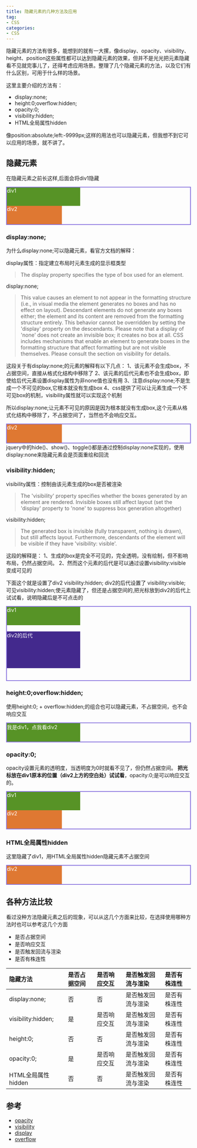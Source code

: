 ```yaml
---
title: 隐藏元素的几种方法及应用
tag:
- CSS
categories:
- CSS
---
```


隐藏元素的方法有很多，能想到的就有一大摞，像display、opacity、visibility、height、position这些属性都可以达到隐藏元素的效果，但并不是光光把元素隐藏看不见就完事儿了，还得考虑应用场景。整理了几个隐藏元素的方法，以及它们有什么区别，可用于什么样的场景。
<!-- more -->

这里主要介绍的方法有：
- display:none;
- height:0;overflow:hidden;
- opacity:0;
- visibility:hidden;
- HTML全局属性hidden

像position:absolute;left:-9999px;这样的用法也可以隐藏元素，但我想不到它可以应用的场景，就不讲了。

## 隐藏元素
在隐藏元素之前长这样,后面会将div1隐藏
<div style="border: 2px solid #8973de;color:#fff;"><div style="width: 200px;
            height: 50px;
            background-color: #579326;">div1</div><div style="width: 150px;
            height: 50px;
            background-color: #df7832;">div2</div></div> 

### display:none;
为什么display:none;可以隐藏元素，看官方文档的解释：

display属性：指定建立布局时元素生成的显示框类型
>The display property specifies the type of box used for an element.

display:none;
>This value causes an element to not appear in the formatting structure (i.e., in visual media the element generates no boxes and has no effect on layout). Descendant elements do not generate any boxes either; the element and its content are removed from the formatting structure entirely. This behavior cannot be overridden by setting the 'display' property on the descendants.
Please note that a display of 'none' does not create an invisible box; it creates no box at all. CSS includes mechanisms that enable an element to generate boxes in the formatting structure that affect formatting but are not visible themselves. Please consult the section on visibility for details.

这段关于有display:none;的元素的解释有以下几点：
1、该元素不会生成box，不占据空间，直接从格式化结构中移除了
2、该元素的后代元素也不会生成box，即使给后代元素设置display属性为非none值也没有用
3、注意display:none;不是生成一个不可见的box,它根本就没有生成box
4、css提供了可以让元素生成一个不可见box的机制，visibility属性就可以实现这个机制

所以display:none;让元素不可见的原因是因为根本就没有生成box,这个元素从格式化结构中移除了，不占据空间了，当然也不会响应交互。
<div style="border: 2px solid #8973de;color:#fff;"><div style="width: 200px;
            height: 50px;
            background-color: #579326;
            display:none;">div1</div><div style="width: 150px;
            height: 50px;
            background-color: #df7832;">div2</div></div>
jquery中的hide()、show()、toggle()都是通过控制display:none实现的，使用display:none来隐藏元素会是页面重绘和回流


### visibility:hidden;

visibility属性：控制由该元素生成的box是否被渲染
>The 'visibility' property specifies whether the boxes generated by an element are rendered. Invisible boxes still affect layout (set the 'display' property to 'none' to suppress box generation altogether)



visibility:hidden; 
>The generated box is invisible (fully transparent, nothing is drawn), but still affects layout. Furthermore, descendants of the element will be visible if they have 'visibility: visible'.

这段的解释是：
1、生成的box是完全不可见的，完全透明，没有绘制，但不影响布局，仍然占据空间。
2、然而这个元素的后代是可以通过设置visibility:visible变成可见的

下面这个就是设置了div2 visibility:hidden; div2的后代设置了 visibility:visible;
可见visibility:hidden;使元素隐藏了，但还是占据空间的,把光标放到div2的后代上试试看，说明隐藏后是不可点击的
<div style="border: 2px solid #8973de;color:#fff;"><div style="width: 200px;
            height: 50px;
            background-color: #579326;
        ">div1</div><div id='div2' style="width: 300px;
            height: 150px;
            visibility:hidden;
            background-color: #df7832; " onclick="javascript:$('#div2').css('visibility','')">div2<div style="width: 200px;
            height: 100px;
            background-color: #43298d;
            visibility:visible;">div2的后代</div></div></div>

### height:0;overflow:hidden;
使用height:0; + overflow:hidden;的组合也可以隐藏元素，不占据空间，也不会响应交互
    <div style="border: 2px solid #8973de;color:#fff;"><div style="width: 200px;
            height: 50px;
            background-color: #579326;" 
            onclick="javascript:$('#div2').css('height','50px')">我是div1，点我看div2</div><div id="div2" style="width: 150px;
            background-color: #df7832;
            height:0;
            overflow:hidden;
            transition: height .5s;
            ">div2</div></div>

### opacity:0;
opacity设置元素的透明度，当透明度为0时就看不见了，但仍然占据空间。
**把光标放在div1原本的位置（div2上方的空白处）试试看**，opacity:0;是可以响应交互的。
<div  style="border: 2px solid #8973de;color:#fff;"><div class="opacity" style="width: 200px;
            height: 50px;
            background-color: #579326;
            transition: opacity .5s;" >div1</div><div style="width: 150px;
            height: 50px;
            background-color: #df7832;">div2</div></div>

### HTML全局属性hidden
这里隐藏了div1，用HTML全局属性hidden隐藏元素不占据空间
<div  style="border: 2px solid #8973de;color:#fff;"><div style="width: 200px;
            height: 50px;
            background-color: #579326;
            " hidden>div1</div><div style="width: 150px;
            height: 50px;
            background-color: #df7832;">div2</div></div>

## 各种方法比较
看过没种方法隐藏元素之后的现象，可以从这几个方面来比较，在选择使用哪种方法时也可以参考这几个方面

- 是否占据空间
- 是否响应交互
- 是否触发回流与渲染
- 是否有株连性

|隐藏方法 | 是否占据空间 | 是否响应交互 | 是否触发回流与渲染 | 是否有株连性
|:--| :-- | :--  | :--  | :-- 
|display:none;| 否 | 否 | 是否触发回流与渲染 | 是否有株连性
|visibility:hidden;| 是 | 是否响应交互 | 是否触发回流与渲染 | 是否有株连性
|height:0;| 否 | 否 | 是否触发回流与渲染 | 是否有株连性
|opacity:0;| 是 | 是否响应交互 | 是否触发回流与渲染 | 是否有株连性
|HTML全局属性hidden| 否 | 否| 是否触发回流与渲染 | 是否有株连性


## 参考
- [opacity](https://www.w3.org/TR/css3-color/#transparency)
- [visibility](https://www.w3.org/wiki/CSS/Properties/visibility)
- [display](https://www.w3.org/wiki/CSS/Properties/display)
- [overflow](https://www.w3.org/TR/CSS21/visufx.html#propdef-overflow)
